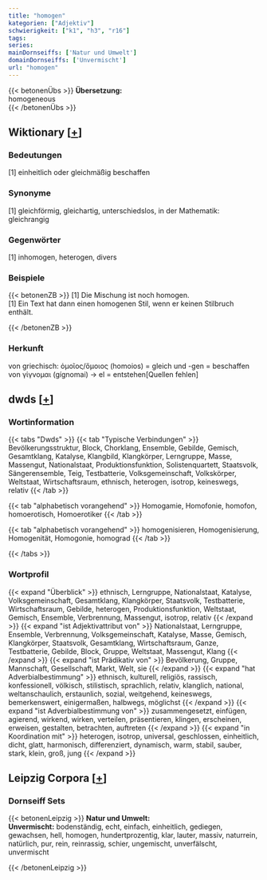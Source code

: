 ```yaml
---
title: "homogen"
kategorien: ["Adjektiv"]
schwierigkeit: ["k1", "h3", "r16"]
tags:
series:
mainDornseiffs: ['Natur und Umwelt']
domainDornseiffs: ['Unvermischt']
url: "homogen"
---
```


{{< betonenÜbs >}}
**Übersetzung:**  
homogeneous  
{{< /betonenÜbs >}}

## Wiktionary [[+](https://de.wiktionary.org/wiki/homogen)]

### Bedeutungen
[1] einheitlich oder gleichmäßig beschaffen  

### Synonyme
[1] gleichförmig, gleichartig, unterschiedslos, in der Mathematik: gleichrangig  

### Gegenwörter
[1] inhomogen, heterogen, divers  

### Beispiele
{{< betonenZB >}}
[1] Die Mischung ist noch homogen.  
[1] Ein Text hat dann einen homogenen Stil, wenn er keinen Stilbruch enthält.  

{{< /betonenZB >}}
### Herkunft
von griechisch: ὁμοῖος/ὅμοιος (homoios) = gleich und -gen = beschaffen von γίγνομαι (gígnomai) → el = entstehen[Quellen fehlen]  



## dwds [[+](https://www.dwds.de/wb/homogen)]

### Wortinformation
{{< tabs "Dwds" >}}
{{< tab "Typische Verbindungen" >}}
Bevölkerungsstruktur, Block, Chorklang, Ensemble, Gebilde, Gemisch, Gesamtklang, Katalyse, Klangbild, Klangkörper, Lerngruppe, Masse, Massengut, Nationalstaat, Produktionsfunktion, Solistenquartett, Staatsvolk, Sängerensemble, Teig, Testbatterie, Volksgemeinschaft, Volkskörper, Weltstaat, Wirtschaftsraum, ethnisch, heterogen, isotrop, keineswegs, relativ
{{< /tab >}}

{{< tab "alphabetisch vorangehend" >}}
Homogamie, Homofonie, homofon, homoerotisch, Homoerotiker
{{< /tab >}}

{{< tab "alphabetisch vorangehend" >}}
homogenisieren, Homogenisierung, Homogenität, Homogonie, homograd
{{< /tab >}}

{{< /tabs >}}

### Wortprofil
{{< expand "Überblick" >}} ethnisch, Lerngruppe, Nationalstaat, Katalyse, Volksgemeinschaft, Gesamtklang, Klangkörper, Staatsvolk, Testbatterie, Wirtschaftsraum, Gebilde, heterogen, Produktionsfunktion, Weltstaat, Gemisch, Ensemble, Verbrennung, Massengut, isotrop, relativ {{< /expand >}}
{{< expand "ist Adjektivattribut von" >}} Nationalstaat, Lerngruppe, Ensemble, Verbrennung, Volksgemeinschaft, Katalyse, Masse, Gemisch, Klangkörper, Staatsvolk, Gesamtklang, Wirtschaftsraum, Ganze, Testbatterie, Gebilde, Block, Gruppe, Weltstaat, Massengut, Klang {{< /expand >}}
{{< expand "ist Prädikativ von" >}} Bevölkerung, Gruppe, Mannschaft, Gesellschaft, Markt, Welt, sie {{< /expand >}}
{{< expand "hat Adverbialbestimmung" >}} ethnisch, kulturell, religiös, rassisch, konfessionell, völkisch, stilistisch, sprachlich, relativ, klanglich, national, weltanschaulich, erstaunlich, sozial, weitgehend, keineswegs, bemerkenswert, einigermaßen, halbwegs, möglichst {{< /expand >}}
{{< expand "ist Adverbialbestimmung von" >}} zusammengesetzt, einfügen, agierend, wirkend, wirken, verteilen, präsentieren, klingen, erscheinen, erweisen, gestalten, betrachten, auftreten {{< /expand >}}
{{< expand "in Koordination mit" >}} heterogen, isotrop, universal, geschlossen, einheitlich, dicht, glatt, harmonisch, differenziert, dynamisch, warm, stabil, sauber, stark, klein, groß, jung {{< /expand >}}

## Leipzig Corpora [[+](https://corpora.uni-leipzig.de/en/res?word=homogen&corpusId=deu_newscrawl-public_2018)]

### Dornseiff Sets
{{< betonenLeipzig >}}
**Natur und Umwelt:**  
**Unvermischt:** bodenständig, echt, einfach, einheitlich, gediegen, gewachsen, hell, homogen, hundertprozentig, klar, lauter, massiv, naturrein, natürlich, pur, rein, reinrassig, schier, ungemischt, unverfälscht, unvermischt  

{{< /betonenLeipzig >}}
